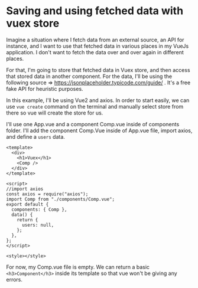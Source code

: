 # Saving and using fetched data with vuex store

Imagine a situation where I fetch data from an external source, an API for instance, and I want to use that fetched data in various places in my VueJs application. I don't want to fetch the data over and over again in different places.

For that, I'm going to store that fetched data in Vuex store, and then access that stored data in another component. For the data, I'll be using the following source => https://jsonplaceholder.typicode.com/guide/ . It's a free fake API for heuristic purposes.

In this example, I'll be using Vue2 and axios. In order to start easily, we can use `vue create` command
on the terminal and manually select store from there so vue will create the store for us.

I'll use one App.vue and a component Comp.vue inside of components folder. I'll add the component Comp.Vue inside of App.vue file, import axios, and define a `users` data.

```
<template>
  <div>
    <h1>Vuex</h1>
    <Comp />
  </div>
</template>

<script>
//import axios
const axios = require("axios");
import Comp from "./components/Comp.vue";
export default {
  components: { Comp },
  data() {
    return {
      users: null,
    };
  },
};
</script>

<style></style>
```

For now, my Comp.vue file is empty. We can return a basic `<h3>Component</h3>` inside its template so that vue won't be giving any errors.
